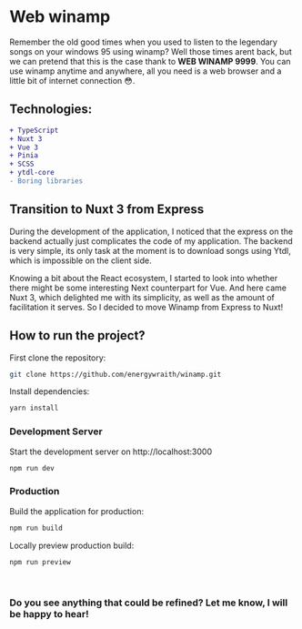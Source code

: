 # Web winamp

Remember the old good times when you used to listen to the legendary songs on your windows 95 using winamp? Well those times arent back, but we can pretend that this is the case thank to **WEB WINAMP 9999**. You can use winamp anytime and anywhere, all you need is a web browser and a little bit of internet connection :flushed:.

## Technologies:

```diff
+ TypeScript
+ Nuxt 3
+ Vue 3
+ Pinia
+ SCSS
+ ytdl-core
- Boring libraries
```

## Transition to Nuxt 3 from Express

During the development of the application, I noticed that the express on the backend actually just complicates the code of my application. The backend is very simple, its only task at the moment is to download songs using Ytdl, which is impossible on the client side.

Knowing a bit about the React ecosystem, I started to look into whether there might be some interesting Next counterpart for Vue. And here came Nuxt 3, which delighted me with its simplicity, as well as the amount of facilitation it serves. So I decided to move Winamp from Express to Nuxt!

## How to run the project?

First clone the repository:
```bash
git clone https://github.com/energywraith/winamp.git
```

Install dependencies:
```bash
yarn install
```

### Development Server

Start the development server on http://localhost:3000

```bash
npm run dev
```

### Production

Build the application for production:

```bash
npm run build
```

Locally preview production build:

```bash
npm run preview
```

<br>

### Do you see anything that could be refined? Let me know, I will be happy to hear!